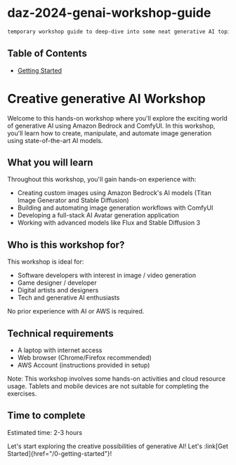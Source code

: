# daz-2024-genai-workshop-guide
```bash
temporary workshop guide to deep-dive into some neat generative AI topics.
```

## Table of Contents
- [Getting Started](#0_getting_started)


# Creative generative AI Workshop

Welcome to this hands-on workshop where you'll explore the exciting world of generative AI using Amazon Bedrock and ComfyUI. In this workshop, you'll learn how to create, manipulate, and automate image generation using state-of-the-art AI models.

## What you will learn

Throughout this workshop, you'll gain hands-on experience with:
- Creating custom images using Amazon Bedrock's AI models (Titan Image Generator and Stable Diffusion)
- Building and automating image generation workflows with ComfyUI
- Developing a full-stack AI Avatar generation application
- Working with advanced models like Flux and Stable Diffusion 3

## Who is this workshop for?

This workshop is ideal for:
- Software developers with interest in image / video generation
- Game designer / developer
- Digital artists and designers
- Tech and generative AI enthusiasts

No prior experience with AI or AWS is required.

## Technical requirements

- A laptop with internet access
- Web browser (Chrome/Firefox recommended)
- AWS Account (instructions provided in setup)

Note: This workshop involves some hands-on activities and cloud resource usage. Tablets and mobile devices are not suitable for completing the exercises.

## Time to complete

Estimated time: 2-3 hours

Let's start exploring the creative possibilities of generative AI! Let's :link[Get Started]{href="/0-getting-started"}!